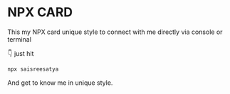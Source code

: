 # NPX CARD
This my NPX card unique style to connect with me directly via console or terminal

👇 just hit 
```bash
npx saisreesatya
```
And get to know me in unique style.

 